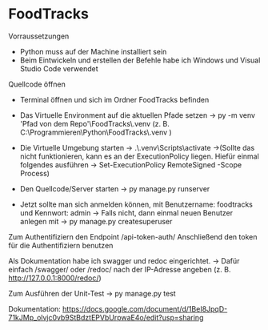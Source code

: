 # FoodTracks
Vorraussetzungen 
- Python muss auf der Machine installiert sein
- Beim Eintwickeln und erstellen der Befehle habe ich Windows und Visual Studio Code verwendet

Quellcode öffnen
- Terminal öffnen und sich im Ordner FoodTracks befinden
- Das Virtuelle Environment auf die aktuellen Pfade setzen
	-> py -m venv 'Pfad von dem Repo'\FoodTracks\\.venv (z. B. C:\Programmieren\Python\FoodTracks\\.venv )
- Die Virtuelle Umgebung starten
	-> .\\.venv\\Scripts\\activate
		->(Sollte das nicht funktionieren, kann es an der ExecutionPolicy liegen. Hiefür einmal folgendes ausführen -> Set-ExecutionPolicy RemoteSigned -Scope Process)
- Den Quellcode/Server starten
	-> py manage.py runserver
	
- Jetzt sollte man sich anmelden können, mit Benutzername: foodtracks und Kennwort: admin
	-> Falls nicht, dann einmal neuen Benutzer anlegen mit -> py manage.py createsuperuser  
	
Zum Authentifiziern den Endpoint /api-token-auth/
Anschließend den token für die Authentifiziern benutzen

Als Dokumentation habe ich swagger und redoc eingerichtet.
	-> Dafür einfach /swagger/ oder /redoc/ nach der IP-Adresse angeben (z. B. http://127.0.0.1:8000/redoc/)	
	
Zum Ausführen der Unit-Test
	-> py manage.py test

Dokumentation: https://docs.google.com/document/d/1BeI8JpqD-71kJMp_olvjc0vb9StBdztEPVbUrpwaE4o/edit?usp=sharing
